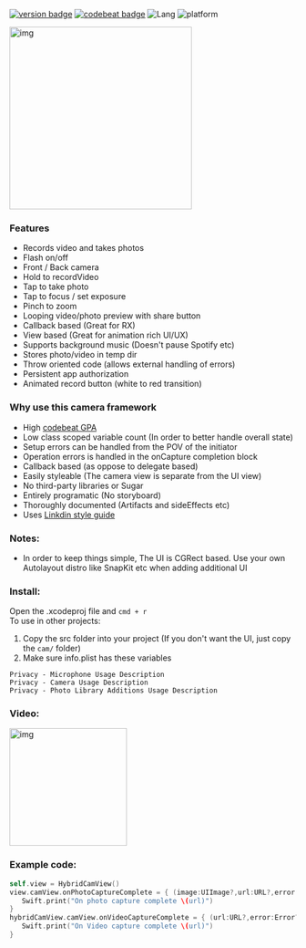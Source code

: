[![version badge](https://img.shields.io/badge/Version-1.0-blue.svg?longCache=true)](https://img.shields.io/badge/SDK-0.1-blue.svg?longCache=true) [![codebeat badge](https://codebeat.co/badges/d8d0fcdb-096c-41c0-ac20-b063051b752b)](https://codebeat.co/projects/github-com-eonist-hybridcamera-master) ![Lang](https://img.shields.io/badge/Language-Swift%204.2-orange.svg) ![platform](https://img.shields.io/badge/Platform-iOS_11.4-blue.svg)


<img width="320" alt="img" src="https://rawgit.com/stylekit/img/master/Image from iOS.jpg">

### Features
- Records video and takes photos
- Flash on/off 
- Front / Back camera
- Hold to recordVideo 
- Tap to take photo
- Tap to focus / set exposure
- Pinch to zoom
- Looping video/photo preview with share button
- Callback based (Great for RX)
- View based (Great for animation rich UI/UX)
- Supports background music (Doesn't pause Spotify etc)
- Stores photo/video in temp dir 
- Throw oriented code (allows external handling of errors)
- Persistent app authorization
- Animated record button (white to red transition)

### Why use this camera framework
- High [codebeat GPA](https://codebeat.co/projects/github-com-eonist-hybridcamera-master) 
- Low class scoped variable count (In order to better handle overall state)
- Setup errors can be handled from the POV of the initiator
- Operation errors is handled in the onCapture completion block 
- Callback based (as oppose to delegate based)
- Easily styleable (The camera view is separate from the UI view)
- No third-party libraries or Sugar
- Entirely programatic (No storyboard)
- Thoroughly documented (Artifacts and sideEffects etc)
- Uses [Linkdin style guide](https://github.com/linkedin/swift-style-guide)

### Notes:
- In order to keep things simple, The UI is CGRect based. Use your own Autolayout distro like SnapKit etc when adding additional UI

### Install:
Open the .xcodeproj file and `cmd + r`   
To use in other projects:   
1. Copy the src folder into your project  (If you don't want the UI, just copy the `cam/` folder)
2. Make sure info.plist has these variables  
 ```
Privacy - Microphone Usage Description   
Privacy - Camera Usage Description  
Privacy - Photo Library Additions Usage Description  
```

### Video:
<img width="206" alt="img" src="https://rawgit.com/stylekit/img/master/vid_edited_2_4.gif">

### Example code:   
```swift
self.view = HybridCamView()
view.camView.onPhotoCaptureComplete = { (image:UIImage?,url:URL?,error:Error?) in
   Swift.print("On photo capture complete \(url)")
}
hybridCamView.camView.onVideoCaptureComplete = { (url:URL?,error:Error?) in
   Swift.print("On Video capture complete \(url)")
}
```
